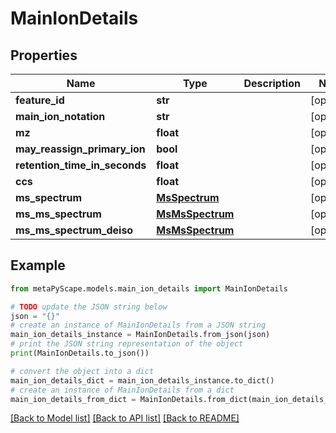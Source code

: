 # MainIonDetails


## Properties

Name | Type | Description | Notes
------------ | ------------- | ------------- | -------------
**feature_id** | **str** |  | [optional] 
**main_ion_notation** | **str** |  | [optional] 
**mz** | **float** |  | [optional] 
**may_reassign_primary_ion** | **bool** |  | [optional] 
**retention_time_in_seconds** | **float** |  | [optional] 
**ccs** | **float** |  | [optional] 
**ms_spectrum** | [**MsSpectrum**](MsSpectrum.md) |  | [optional] 
**ms_ms_spectrum** | [**MsMsSpectrum**](MsMsSpectrum.md) |  | [optional] 
**ms_ms_spectrum_deiso** | [**MsMsSpectrum**](MsMsSpectrum.md) |  | [optional] 

## Example

```python
from metaPyScape.models.main_ion_details import MainIonDetails

# TODO update the JSON string below
json = "{}"
# create an instance of MainIonDetails from a JSON string
main_ion_details_instance = MainIonDetails.from_json(json)
# print the JSON string representation of the object
print(MainIonDetails.to_json())

# convert the object into a dict
main_ion_details_dict = main_ion_details_instance.to_dict()
# create an instance of MainIonDetails from a dict
main_ion_details_from_dict = MainIonDetails.from_dict(main_ion_details_dict)
```
[[Back to Model list]](../README.md#documentation-for-models) [[Back to API list]](../README.md#documentation-for-api-endpoints) [[Back to README]](../README.md)


